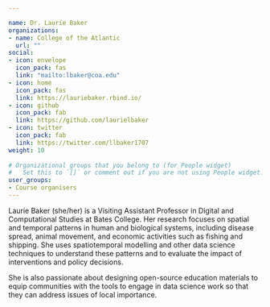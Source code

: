 ```yaml
---

name: Dr. Laurie Baker
organizations:
- name: College of the Atlantic
  url: ""
social:
- icon: envelope
  icon_pack: fas
  link: "mailto:lbaker@coa.edu"
- icon: home
  icon_pack: fas
  link: https://lauriebaker.rbind.io/
- icon: github
  icon_pack: fab
  link: https://github.com/laurielbaker
- icon: twitter
  icon_pack: fab
  link: https://twitter.com/llbaker1707
weight: 10
  
# Organizational groups that you belong to (for People widget)
#   Set this to `[]` or comment out if you are not using People widget.  
user_groups:
- Course organisers
---
```


Laurie Baker (she/her) is a Visiting Assistant Professor in Digital and Computational Studies at Bates College. Her research focuses on spatial and temporal patterns in human and biological systems, including disease spread, animal movement, and economic activities such as fishing and shipping. She uses spatiotemporal modelling and other data science techniques to understand these patterns and to evaluate the impact of interventions and policy decisions. 

She is also passionate about designing open-source education materials to equip communities with the tools to engage in data science work so that they can address issues of local importance.